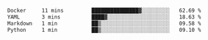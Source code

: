 <!--START_SECTION:waka-->

```txt
Docker     11 mins         ███████████████▓░░░░░░░░░   62.69 %
YAML       3 mins          ████▓░░░░░░░░░░░░░░░░░░░░   18.63 %
Markdown   1 min           ██▒░░░░░░░░░░░░░░░░░░░░░░   09.58 %
Python     1 min           ██▒░░░░░░░░░░░░░░░░░░░░░░   09.10 %
```

<!--END_SECTION:waka--> 
 
